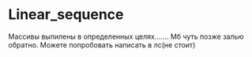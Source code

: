 # Linear_sequence
Массивы выпилены в определенных целях.......
Мб чуть позже залью обратно.
Можете попробовать написать в лс(не стоит)
